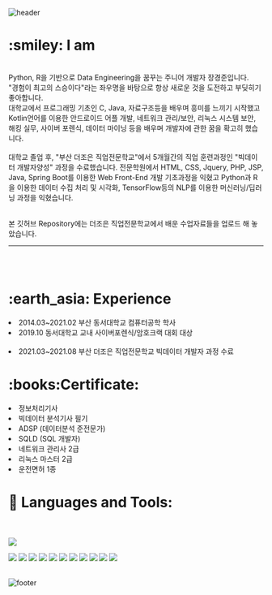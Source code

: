 ![header](https://capsule-render.vercel.app/api?type=waving&&color=gradient&height=100&section=header&fontSize=90)


<div align = "left">

 <h1>:smiley: I am</h1>
 
<br/>
Python, R을 기반으로 Data Engineering을 꿈꾸는 주니어 개발자 장경준입니다.<br>
"경험이 최고의 스승이다"라는 좌우명을 바탕으로 항상 새로운 것을 도전하고 부딪히기 좋아합니다.<br>
 대학교에서 프로그래밍 기초인 C, Java, 자료구조등을 배우며 흥미를 느끼기 시작했고 Kotlin언어를 이용한 안드로이드 어플 개발, 
 네트워크 관리/보안, 리눅스 시스템 보안, 해킹 실무, 사이버 포렌식, 데이터 마이닝 등을 배우며 개발자에 관한 꿈을 확고히 했습니다.<br><br>
 대학교 졸업 후,
"부산 더조은 직업전문학교"에서 5개월간의 직업 훈련과정인 "빅데이터 개발자양성" 과정을 수료했습니다. 전문학원에서 
 HTML, CSS, Jquery, PHP, JSP, Java, Spring Boot를 이용한 Web Front-End 개발 기초과정을 익혔고
 Python과 R을 이용한 데이터 수집 처리 및 시각화, TensorFlow등의 NLP를 이용한 머신러닝/딥러닝 과정을 익혔습니다.<br><br>
 
 본 깃허브 Repository에는 더조은 직업전문학교에서 배운 수업자료들을 업로드 해 놓았습니다.
  
 

<!-- [![Hits](https://hits.seeyoufarm.com/api/count/incr/badge.svg?url=https%3A%2F%2Fgithub.com%2Fchajuhui123&count_bg=%23FFD5D5&title_bg=%23FF7575&icon=&icon_color=%23E7E7E7&title=VISIT&edge_flat=false)](https://hits.seeyoufarm.com)
[![Gmail Badge](https://img.shields.io/badge/Gmail-d14836?style=flat-square&logo=Gmail&logoColor=white&link=mailto:jjuhee0913@gmail.com)](mailto:jjuhee0913@gmail.com)
<!-- [![Blog Badge](http://img.shields.io/badge/-Blog-green?style=flat-square&logo=Naver&link=https://blog.naver.com/chajuhui123)](https://blog.naver.com/chajuhui123)
 --> 
  
<hr>
<br/><br/>
 <h1>:earth_asia: Experience </h1>
 <li>2014.03~2021.02 부산 동서대학교 컴퓨터공학 학사 </li>
 <li>2019.10 동서대학교 교내 사이버포렌식/암호크랙 대회 대상</li><br>
 <li> 2021.03~2021.08 부산 더조은 직업전문학교 빅데이터 개발자 과정 수료
</li>
 <h1>:books:Certificate: </h1>
  <li> 정보처리기사</li>
  <li> 빅데이터 분석기사 필기</li>
  <li> ADSP (데이터분석 준전문가) </li>
  <li> SQLD (SQL 개발자) </li>
  <li> 네트워크 관리사 2급</li>
  <li> 리눅스 마스터 2급</li>
  <li> 운전면허 1종</li>
  
 <strong><h1>:seedling: Languages and Tools:</h1> </strong><br/></br>
 <img src="https://img.shields.io/badge/Apache Hadoop-#66CCFF?style=for-the-badge&logo=Apache Hadoop&logoColor=white">

<img src="https://img.shields.io/badge/Python-3776AB?style=flat-square&logo=Python&logoColor=white"/>
<img src="https://img.shields.io/badge/Java-007396?style=flat-square&logo=Java&logoColor=black"/> 
<img src="https://img.shields.io/badge/Android-3DDC84?style=flat-square&logo=Android&logoColor=white"/>
  <img src="https://img.shields.io/badge/Kotlin-0095d5?style=flat-square&logo=Kotlin&logoColor=white"/>
<img src="https://img.shields.io/badge/TensorFlow-FF6F00?style=flat-square&logo=TensorFlow&logoColor=white"/>
  <img src="https://img.shields.io/badge/pandas-150458?style=flat-square&logo=pandas&logoColor=white"/></a>
 <img src="https://img.shields.io/badge/MySQL-003B57?style=flat-square&logo=MySQL&logoColor=white"/>
<img src="https://img.shields.io/badge/R-276DC3?style=flat-square&logo=R&logoColor=white"/>
<img src="https://img.shields.io/badge/Linux-FCC624?style=flat-square&logo=Linux&logoColor=white"/>
<img src="https://img.shields.io/badge/Cisco-1BA0D7?style=flat-square&logo=Cisco&logoColor=white"/>
<img src="https://img.shields.io/badge/Git-F05032?style=flat-square&logo=Git&logoColor=white"/>


</div>

<br/>

![footer](https://capsule-render.vercel.app/api?type=waving&&color=gradient&height=100&section=footer&fontSize=90)



